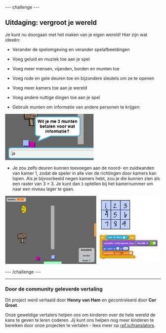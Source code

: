--- challenge ---

## Uitdaging: vergroot je wereld

Je kunt nu doorgaan met het maken van je eigen wereld! Hier zijn wat ideeën:

+ Verander de spelomgeving en verander spelafbeeldingen
+ Voeg geluid en muziek toe aan je spel
+ Voeg meer mensen, vijanden, borden en munten toe
+ Voeg rode en gele deuren toe en bijzondere sleutels om ze te openen
+ Voeg meer kamers toe aan je wereld
+ Voeg andere nuttige dingen toe aan je spel

+ Gebruik munten om informatie van andere personen te krijgen:

![screenshot](images/world-bribe.png)

+ Je zou zelfs deuren kunnen toevoegen aan de noord- en zuidwanden van kamer 1, zodat de speler in alle vier de richtingen door kamers kan lopen. Als je bijvoorbeeld negen kamers hebt, zou je die kunnen zien als een raster van 3 × 3. Je kunt dan `3` optellen bij het kamernummer om naar een ​​niveau lager te gaan.

![screenshot](images/world-north-south.png)

--- /challenge ---
***
### Door de community geleverde vertaling 

Dit project werd vertaald door **Henny van Ham** en gecontroleerd door **Cor Groot**. 

 Onze geweldige vertalers helpen ons om kinderen over de hele wereld de kans te geven te leren coderen. Jij kunt ons helpen nog meer kinderen te bereiken door onze projecten te vertalen - lees meer op [rpf.io/translators](https://rpf.io/translators).
